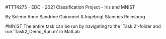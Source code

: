 #TTT4275 - EDC - 2021
Classification Project - Iris and MNIST

By Solenn Anne Sandrine Guironnet & Ingebrigt Stamnes Reinsborg

#MNIST
The entire task can be run by navigating to the 'Task 2'-folder and run 'Task2_Demo_Run.m' in MatLab
